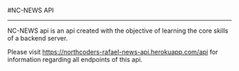 #NC-NEWS API

**************************

  NC-NEWS api is an api created with the objective of learning the core skills of a backend server.
  
  Please visit https://northcoders-rafael-news-api.herokuapp.com/api for information regarding all endpoints of this api.
